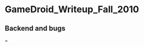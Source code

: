 GameDroid\_Writeup\_Fall\_2010
==============================

Backend and bugs
----------------

=
